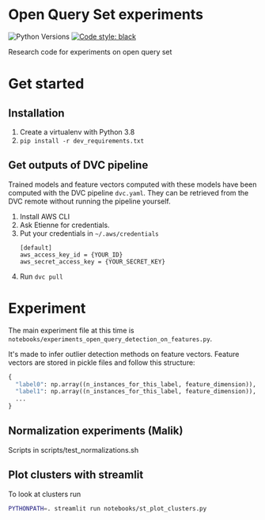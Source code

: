 # Open Query Set experiments
![Python Versions](https://img.shields.io/badge/python-3.8-%23EBBD68.svg)
[![Code style: black](https://img.shields.io/badge/code%20style-black-000000.svg)](https://github.com/python/black)

Research code for experiments on open query set

# Get started

## Installation

1. Create a virtualenv with Python 3.8
2. `pip install -r dev_requirements.txt`

## Get outputs of DVC pipeline
Trained models and feature vectors computed with these models have been computed with the DVC
pipeline `dvc.yaml`.
They can be retrieved from the DVC remote without running the pipeline yourself.

1. Install AWS CLI
2. Ask Etienne for credentials.
3. Put your credentials in `~/.aws/credentials`
    ```
    [default]
    aws_access_key_id = {YOUR_ID}
    aws_secret_access_key = {YOUR_SECRET_KEY}
   ```
4. Run `dvc pull`

# Experiment
The main experiment file at this time is `notebooks/experiments_open_query_detection_on_features.py`.

It's made to infer outlier detection methods on feature vectors. Feature vectors are stored in pickle files
and follow this structure:

```python
{
  "label0": np.array((n_instances_for_this_label, feature_dimension)),
  "label1": np.array((n_instances_for_this_label, feature_dimension)),
  ...
}
```

## Normalization experiments (Malik)

Scripts in scripts/test_normalizations.sh

## Plot clusters with streamlit
To look at clusters run 
```bash
PYTHONPATH=. streamlit run notebooks/st_plot_clusters.py
```
